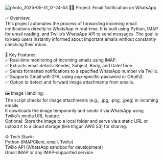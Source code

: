 ![photo_2025-05-31_12-24-53](https://github.com/user-attachments/assets/88739373-d9cc-45c2-8fef-178c257e4eca)
📧🔔 Project: Email Notification on WhatsApp<br><br>
✅ Overview:<br>
This project automates the process of forwarding incoming email notifications directly to WhatsApp in real-time. It is built using Python, IMAP for email reading, and Twilio’s WhatsApp API to send messages. The goal is to keep users instantly informed about important emails without constantly checking their inbox.
<br><br>
🔧 Key Features:<br>
✅ Real-time monitoring of incoming emails using IMAP.
<br>
✅ Extracts email details: Sender, Subject, Body, and Date/Time.
<br>
✅ Sends formatted notifications to a specified WhatsApp number via Twilio.
<br>
✅ Supports Gmail with 2FA, using app-specific password or OAuth2.
<br>
✅ Option to detect and forward image attachments from emails.
<br><br>
🖼️ Image Handling:<br>
The script checks for image attachments (e.g., .jpg, .png, .jpeg) in incoming emails.
<br>
It downloads the image temporarily and sends it via WhatsApp using Twilio's media URL feature.
<br>
Optional: Store the image to a local folder and serve via a static URL or upload it to a cloud storage (like Imgur, AWS S3) for sharing.
<br><br>
⚙️ Tech Stack:<br>
Python (IMAPClient, email, Twilio)
<br>
Twilio API (WhatsApp sandbox for development)
<br>
Gmail IMAP or any IMAP-supported service
